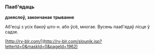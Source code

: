 ### Пааб'ядаць
**дзеяслоў, закончанае трыванне**

Аб'есці з усіх бакоў што-н. або ўсё, многае. Вусень пааб'ядаў лісце ў садзе.

<a rel="author">[http://rv-blr.com/](http://rv-blr.com/slounik.jsp?letterId=0&maskId=0&pageId=1962)</a>
